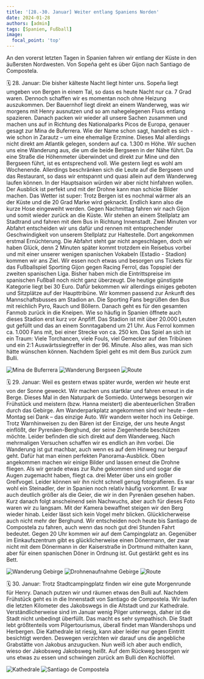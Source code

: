 ```yaml
---
title: '[28.-30. Januar] Weiter entlang Spaniens Norden'
date: 2024-01-28
authors: [admin]
tags: [Spanien, Fußball]
image:
  focal_point: 'top'
---
```

An den vorerst letzten Tagen in Spanien fahren wir entlang der Küste in den äußersten Nordwesten. Von Sopeña geht es über Gijon nach Santiago de Compostela.

<!--more-->

🗓️ 28. Januar: Die bisher kälteste Nacht liegt hinter uns. Sopeña liegt umgeben von Bergen in einem Tal, so dass es heute Nacht nur ca. 7 Grad waren. Dennoch schaffen wir es momentan noch ohne Heizung auszukommen. Der Bauernhof liegt direkt an einem Wanderweg, was wir morgens mit Henry ausnutzen und so am nahegelegenen Fluss entlang spazieren. Danach packen wir wieder all unsere Sachen zusammen und machen uns auf in Richtung des Nationalparks Picos de Europa, genauer gesagt zur Mina de Buferrera. Wie der Name schon sagt, handelt es sich - wie schon in Zarautz – um eine ehemalige Erzmine. Dieses Mal allerdings nicht direkt am Atlantik gelegen, sondern auf ca. 1.300 m Höhe. Wir suchen uns eine Wanderung aus, die um die beide Bergseen in der Nähe führt. Da eine Straße die Höhenmeter überwindet und direkt zur Mine und den Bergseen führt, ist es entsprechend voll. Wie gestern liegt es wohl am Wochenende. Allerdings beschränken sich die Leute auf die Bergseen und das Restaurant, so dass wir entspannt und quasi allein auf dem Wanderweg laufen können. In der Hauptsaison würden wir aber nicht hinfahren wollen. Der Ausblick ist perfekt und mit der Drohne kann man schicke Bilder machen. Das Wetter ist super: Trotz Bergen ist es nochmal wärmer als an der Küste und die 20 Grad Marke wird geknackt. Endlich kann also die kurze Hose eingeweiht werden. Gegen Nachmittag fahren wir nach Gijon und somit wieder zurück an die Küste. Wir stehen an einem Stellplatz am Stadtrand und fahren mit dem Bus in Richtung Innenstadt. Zwei Minuten vor Abfahrt entscheiden wir uns dafür und rennen mit entsprechender Geschwindigkeit von unserem Stellplatz zur Haltestelle. Dort angekommen erstmal Ernüchterung. Die Abfahrt steht gar nicht angeschlagen, doch wir haben Glück, denn 2 Minuten später kommt trotzdem ein Reisebus vorbei und mit einer unserer wenigen spanischen Vokabeln (Estadio - Stadion) kommen wir ans Ziel. Wir essen noch etwas und besorgen uns Tickets für das Fußballspiel Sporting Gijon gegen Racing Ferrol, das Topspiel der zweiten spanischen Liga. Bisher haben mich die Eintrittspreise im spanischen Fußball noch nicht ganz überzeugt. Die heutige günstigste Kategorie liegt bei 30 Euro. Dafür bekommen wir allerdings einiges geboten und Sitzplätze auf der Haupttribüne. Wir kommen passend zur Ankunft des Mannschaftsbusses am Stadion an. Die Sporting Fans begrüßen den Bus mit reichlich Pyro, Rauch und Böllern. Danach geht es für den gesamten Fanmob zurück in die Kneipen. Wie so häufig in Spanien öffnete auch dieses Stadion erst kurz vor Anpfiff. Das Stadion ist mit über 20.000 Leuten gut gefüllt und das an einem Sonntagabend um 21 Uhr. Aus Ferrol kommen ca. 1.000 Fans mit, bei einer Strecke von ca. 250 km. Das Spiel an sich ist ein Traum: Viele Torchancen, viele Fouls, viel Gemecker auf den Tribünen und ein 2:1 Auswärtssiegtreffer in der 96. Minute. Also alles, was man sich hätte wünschen können. Nachdem Spiel geht es mit dem Bus zurück zum Bulli.

<img src="Mina.jpg" alt="Mina de Buferrera" caption="">

<img src="WanderungTobi.jpg" alt="Wanderung Bergseen" caption=" ">

<img src="Route_28.01.24.jpg" alt="Route" caption=" ">

🗓️ 29. Januar: Weil es gestern etwas später wurde, werden wir heute erst von der Sonne geweckt. Wir machen uns startklar und fahren erneut in die Berge. Dieses Mal in den Naturpark de Somiedo. Unterwegs besorgen wir Frühstück und meistern (bzw. Hanna meistert) die abenteuerlichen Straßen durch das Gebirge. Am Wanderparkplatz angekommen sind wir heute – dem Montag sei Dank – das einzige Auto. Wir wandern weiter hoch ins Gebirge. Trotz Warnhinweisen zu den Bären ist der Einzige, der uns heute Angst einflößt, der Pyrenäen-Berghund, der seine Ziegenherde beschützen möchte. Leider befinden die sich direkt auf dem Wanderweg. Nach mehrmaligen Versuchen schaffen wir es endlich an ihm vorbei.  Die Wanderung ist gut machbar, auch wenn es auf dem Hinweg nur bergauf geht. Dafür hat man einen perfekten Panorama-Ausblick. Oben angekommen machen wir einige Bilder und lassen erneut die Drohne fliegen. Als wir gerade etwas zur Ruhe gekommen sind und sogar die Augen zugemacht haben, fliegt ca. drei Meter über uns ein großer Greifvogel. Leider können wir ihn nicht schnell genug fotografieren. Es war wohl ein Steinadler, der in Spanien noch relativ häufig vorkommt. Er war auch deutlich größer als die Geier, die wir in den Pyrenäen gesehen haben. Kurz danach folgt anscheinend sein Nachwuchs, aber auch für dieses Foto waren wir zu langsam. Mit der Kamera bewaffnet steigen wir den Berg wieder hinab. Leider lässt sich kein Vogel mehr blicken. Glücklicherweise auch nicht mehr der Berghund. Wir entscheiden noch heute bis Santiago de Compostela zu fahren, auch wenn das noch gut drei Stunden Fahrt bedeutet. Gegen 20 Uhr kommen wir auf dem Campingplatz an. Gegenüber im Einkaufszentrum gibt es glücklicherweise einen Dönermann, der zwar nicht mit dem Dönermann in der Kaiserstraße in Dortmund mithalten kann, aber für einen spanischen Döner in Ordnung ist. Gut gestärkt geht es ins Bett.

<img src="WanderungHanna.jpg" alt="Wanderung Gebirge" caption="">

<img src="Drohne.jpg" alt="Drohnenaufnahme Gebirge" caption="">

<img src="Route_29.01.24.jpg" alt="Route" caption="">

🗓️ 30. Januar: Trotz Stadtcampingplatz finden wir eine gute Morgenrunde für Henry. Danach putzen  wir und räumen etwas den Bulli auf. Nachdem Frühstück geht es in die Innenstadt von Santiago de Compostela. Wir laufen die letzten Kilometer des Jakobswegs in die Altstadt und zur Kathedrale. Verständlicherweise sind im Januar wenig Pilger unterwegs, daher ist die Stadt nicht unbedingt überfüllt. Das macht es sehr sympathisch. Die Stadt lebt größtenteils vom Pilgertourismus, überall findet man Wandershops und Herbergen. Die Kathedrale ist riesig, kann aber leider nur gegen Eintritt besichtigt werden. Deswegen verzichten wir darauf uns die angebliche Grabstätte von Jakobus anzugucken. Nun weiß ich aber auch endlich, wieso der Jakobsweg Jakobsweg heißt. Auf dem Rückweg besorgen wir uns etwas zu essen und schwingen zurück am Bulli den Kochlöffel. 

<img src="Kathedrale.jpg" alt="Kathedrale" caption="">

<img src="Santiago.jpg" alt="Santiago de Compostela" caption="">